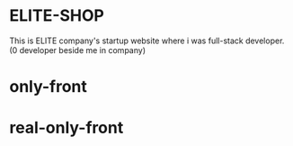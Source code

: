 # ELITE-SHOP
This is ELITE company's startup website where i was full-stack developer. (0 developer beside me in company)
# only-front
# real-only-front
